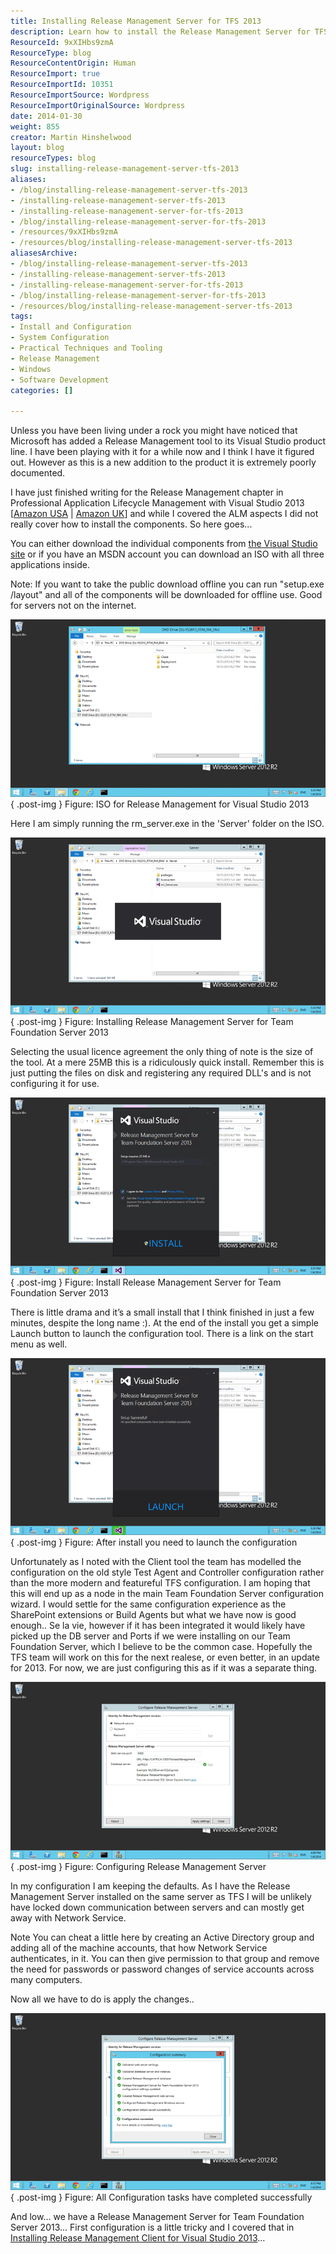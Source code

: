 ```yaml
---
title: Installing Release Management Server for TFS 2013
description: Learn how to install the Release Management Server for TFS 2013 with this comprehensive guide. Simplify your setup and enhance your development workflow!
ResourceId: 9xXIHbs9zmA
ResourceType: blog
ResourceContentOrigin: Human
ResourceImport: true
ResourceImportId: 10351
ResourceImportSource: Wordpress
ResourceImportOriginalSource: Wordpress
date: 2014-01-30
weight: 855
creator: Martin Hinshelwood
layout: blog
resourceTypes: blog
slug: installing-release-management-server-tfs-2013
aliases:
- /blog/installing-release-management-server-tfs-2013
- /installing-release-management-server-tfs-2013
- /installing-release-management-server-for-tfs-2013
- /blog/installing-release-management-server-for-tfs-2013
- /resources/9xXIHbs9zmA
- /resources/blog/installing-release-management-server-tfs-2013
aliasesArchive:
- /blog/installing-release-management-server-tfs-2013
- /installing-release-management-server-tfs-2013
- /installing-release-management-server-for-tfs-2013
- /blog/installing-release-management-server-for-tfs-2013
- /resources/blog/installing-release-management-server-tfs-2013
tags:
- Install and Configuration
- System Configuration
- Practical Techniques and Tooling
- Release Management
- Windows
- Software Development
categories: []

---
```

Unless you have been living under a rock you might have noticed that Microsoft has added a Release Management tool to its Visual Studio product line. I have been playing with it for a while now and I think I have it figured out. However as this is a new addition to the product it is extremely poorly documented.

I have just finished writing for the Release Management chapter in Professional Application Lifecycle Management with Visual Studio 2013 \[[Amazon USA](http://www.amazon.com/gp/product/1118836588/ref=as_li_ss_tl?ie=UTF8&camp=1789&creative=390957&creativeASIN=1118836588&linkCode=as2&tag=martinhinshe-20 "Professional Application Lifecycle Management with Visual Studio 2013 on Amazon USA") | [Amazon UK](http://www.amazon.co.uk/gp/product/1118836588/ref=as_li_ss_tl?ie=UTF8&camp=1634&creative=19450&creativeASIN=1118836588&linkCode=as2&tag=marthinssblog-21 "Professional Application Lifecycle Management with Visual Studio 2013 on Amazon UK")\] and while I covered the ALM aspects I did not really cover how to install the components. So here goes...

You can either download the individual components from [the Visual Studio site](http://www.visualstudio.com/en-us/downloads#d-release-management) or if you have an MSDN account you can download an ISO with all three applications inside.

Note: If you want to take the public download offline you can run "setup.exe /layout" and all of the components will be downloaded for offline use. Good for servers not on the internet.

![clip_image001](images/clip_image0012-1-1.png "clip_image001")  
{ .post-img }
Figure: ISO for Release Management for Visual Studio 2013

Here I am simply running the rm_server.exe in the 'Server' folder on the ISO.

![clip_image002](images/clip_image0022-2-2.png "clip_image002")  
{ .post-img }
Figure: Installing Release Management Server for Team Foundation Server 2013

Selecting the usual licence agreement the only thing of note is the size of the tool. At a mere 25MB this is a ridiculously quick install. Remember this is just putting the files on disk and registering any required DLL's and is not configuring it for use.

![clip_image003](images/clip_image0032-3-3.png "clip_image003")  
{ .post-img }
Figure: Install Release Management Server for Team Foundation Server 2013

There is little drama and it’s a small install that I think finished in just a few minutes, despite the long name :). At the end of the install you get a simple Launch button to launch the configuration tool. There is a link on the start menu as well.

![clip_image004](images/clip_image0041-4-4.png "clip_image004")  
{ .post-img }
Figure: After install you need to launch the configuration

Unfortunately as I noted with the Client tool the team has modelled the configuration on the old style Test Agent and Controller configuration rather than the more modern and featureful TFS configuration. I am hoping that this will end up as a node in the main Team Foundation Server configuration wizard. I would settle for the same configuration experience as the SharePoint extensions or Build Agents but what we have now is good enough.. Se la vie, however if it has been integrated it would likely have picked up the DB server and Ports if we were installing on our Team Foundation Server, which I believe to be the common case. Hopefully the TFS team will work on this for the next realese, or even better, in an update for 2013. For now, we are just configuring this as if it was a separate thing.

![clip_image005](images/clip_image0051-5-5.png "clip_image005")  
{ .post-img }
Figure: Configuring Release Management Server

In my configuration I am keeping the defaults. As I have the Release Management Server installed on the same server as TFS I will be unlikely have locked down communication between servers and can mostly get away with Network Service.

Note You can cheat a little here by creating an Active Directory group and adding all of the machine accounts, that how Network Service authenticates, in it. You can then give permission to that group and remove the need for passwords or password changes of service accounts across many computers.

Now all we have to do is apply the changes..

![clip_image006](images/clip_image0061-6-6.png "clip_image006")  
{ .post-img }
Figure: All Configuration tasks have completed successfully

And low… we have a Release Management Server for Team Foundation Server 2013… First configuration is a little tricky and I covered that in [Installing Release Management Client for Visual Studio 2013](http://nkdagility.com/installing-release-management-client-visual-studio-2013/)…
